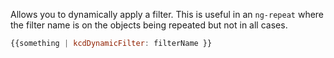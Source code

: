 Allows you to dynamically apply a filter. This is useful in an `ng-repeat` where the filter name is on the objects
being repeated but not in all cases.
```javascript
{{something | kcdDynamicFilter: filterName }}
```
